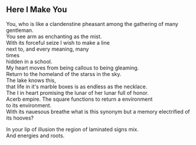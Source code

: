Here I Make You
---------------
You, who is like a clandenstine pheasant among the gathering of many gentleman.  
You see arm as enchanting as the mist.  
With its forceful seize I wish to make a line  
next to, and every meaning, many  
times  
hidden in a school.  
My heart moves from being callous to being gleaming.  
Return to the homeland of the starss in the sky.  
The lake knows this,  
that life in it's marble boxes is as endless as the necklace.  
The I in heart promising the lunar of her lunar full of honor.  
Acerb empire. The square functions to return a environment  
to its environment.  
With its nauesous breathe what is this synonym but a memory electrified of its hooves?  
  
In your lip of illusion the region of laminated signs mix.  
And energies and roots.  
